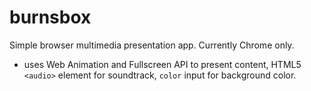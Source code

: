 burnsbox
========

Simple browser multimedia presentation app. Currently Chrome only.

- uses Web Animation and Fullscreen API to present content, HTML5 `<audio>` element for soundtrack, `color` input for background color.
